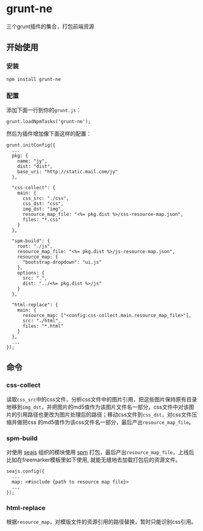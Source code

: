 # grunt-ne

三个grunt插件的集合，打包前端资源

## 开始使用

### 安装

    npm install grunt-ne

### 配置

添加下面一行到你的`grunt.js`：

    grunt.loadNpmTasks('grunt-ne');

然后为插件增加像下面这样的配置：

    grunt.initConfig({
      ...
      pkg: {
        name: "jy",
        dist: "dist",
        base_uri: "http://static.mail.com/jy"
      },

      "css-collect": {
        main: {
          css_src: "./css",
          css_dst: "css",
          img_dst: "img",
          resource_map_file: "<%= pkg.dist %>/css-resource-map.json",
          files: "*.css"
        }
      },

      "spm-build": {
        root: "./js",
        resource_map_file: "<%= pkg.dist %>/js-resource-map.json",
        resource_map: {
          "bootstrap-dropdown": "ui.js"
        },
        options: {
          src: ".",
          dist: "../<%= pkg.dist %>/js"
        }
      },

      "html-replace": {
        main: {
          resource_map: ["<config:css-collect.main.resource_map_file>"],
          src: "./html",
          files: "*.html"
        }
      },
      ...
    });

## 命令

### css-collect

读取`css_src`中的css文件，分析css文件中的图片引用，把这些图片保持原有目录地移到`img_dst`，并把图片的md5值作为该图片文件名一部分，css文件中对该图片的引用路径也更改为图片处理后的路径；移动css文件到`css_dst`，对css文件压缩并做把css 的md5值作为该css文件名一部分，最后产出`resource_map_file`。

### spm-build

对使用 [seajs](http://seajs.org) 组织的模块使用 [spm](https://github.com/seajs/spm) 打包，最后产出`resource_map_file`，上线后比如在freemarker模板里如下使用, 就能无缝地去加载打包后的资源文件。

    seajs.config({
      ...
      map: <#include {path to resource map file}>
      ...
    });

### html-replace 

根据`resource_map`，对模版文件的资源引用的路径替换，暂时只能识别css引用。
